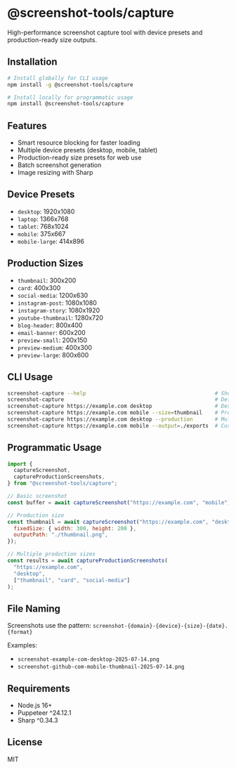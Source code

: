 # @screenshot-tools/capture

High-performance screenshot capture tool with device presets and production-ready size outputs.

## Installation

```bash
# Install globally for CLI usage
npm install -g @screenshot-tools/capture

# Install locally for programmatic usage
npm install @screenshot-tools/capture
```

## Features

- Smart resource blocking for faster loading
- Multiple device presets (desktop, mobile, tablet)
- Production-ready size presets for web use
- Batch screenshot generation
- Image resizing with Sharp

## Device Presets

- `desktop`: 1920x1080
- `laptop`: 1366x768
- `tablet`: 768x1024
- `mobile`: 375x667
- `mobile-large`: 414x896

## Production Sizes

- `thumbnail`: 300x200
- `card`: 400x300
- `social-media`: 1200x630
- `instagram-post`: 1080x1080
- `instagram-story`: 1080x1920
- `youtube-thumbnail`: 1280x720
- `blog-header`: 800x400
- `email-banner`: 600x200
- `preview-small`: 200x150
- `preview-medium`: 400x300
- `preview-large`: 800x600

## CLI Usage

```bash
screenshot-capture --help                                         # Show help
screenshot-capture                                                # Default mobile screenshot
screenshot-capture https://example.com desktop                    # Desktop screenshot
screenshot-capture https://example.com mobile --size=thumbnail    # Production thumbnail
screenshot-capture https://example.com desktop --production       # Multiple production sizes
screenshot-capture https://example.com mobile --output=./exports  # Custom output directory
```

## Programmatic Usage

```javascript
import {
  captureScreenshot,
  captureProductionScreenshots,
} from "@screenshot-tools/capture";

// Basic screenshot
const buffer = await captureScreenshot("https://example.com", "mobile");

// Production size
const thumbnail = await captureScreenshot("https://example.com", "desktop", {
  fixedSize: { width: 300, height: 200 },
  outputPath: "./thumbnail.png",
});

// Multiple production sizes
const results = await captureProductionScreenshots(
  "https://example.com",
  "desktop",
  ["thumbnail", "card", "social-media"]
);
```

## File Naming

Screenshots use the pattern: `screenshot-{domain}-{device}-{size}-{date}.{format}`

Examples:

- `screenshot-example-com-desktop-2025-07-14.png`
- `screenshot-github-com-mobile-thumbnail-2025-07-14.png`

## Requirements

- Node.js 16+
- Puppeteer ^24.12.1
- Sharp ^0.34.3

## License

MIT
